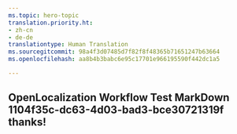 ```yaml
---
ms.topic: hero-topic
translation.priority.ht:
- zh-cn
- de-de
translationtype: Human Translation
ms.sourcegitcommit: 98a4f3d07485d7f82f8f48365b71651247b63664
ms.openlocfilehash: aa8b4b3babc6e95c17701e966195590f442dc1a5

---
```

## OpenLocalization Workflow Test MarkDown 1104f35c-dc63-4d03-bad3-bce30721319f thanks!



<!--HONumber=Jul16_HO3-->



